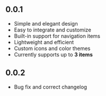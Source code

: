 ## 0.0.1

- Simple and elegant design
- Easy to integrate and customize
- Built-in support for navigation items
- Lightweight and efficient
- Custom icons and color themes
- Currently supports up to **3 items**

## 0.0.2
- Bug fix and correct changelog
